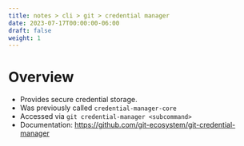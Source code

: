 ```yaml
---
title: notes > cli > git > credential manager
date: 2023-07-17T00:00:00-06:00
draft: false
weight: 1
---
```


# Overview
- Provides secure credential storage.
- Was previously called `credential-manager-core`
- Accessed via `git credential-manager <subcommand>`
- Documentation: https://github.com/git-ecosystem/git-credential-manager